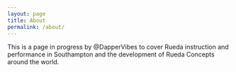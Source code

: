 ```yaml
---
layout: page
title: About
permalink: /about/
---
```


This is a page in progress by @DapperVibes to cover Rueda instruction and performance in Southampton and the development of Rueda Concepts around the world.
